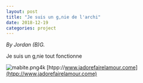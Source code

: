 ```yaml
---
layout: post
title: "Je suis un g‚nie de l'archi"
date: 2018-12-19
categories: project
---
```


*By Jordan (B)G.*

Je suis un g‚nie tout fonctionne

![mabite.png4k](mabite.png4k)
[htpp://www.jadorefairelamour.come](htpp://www.jadorefairelamour.come)